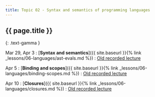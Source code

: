 ```yaml
---
title: Topic 02 - Syntax and semantics of programming languages
---
```


## {{ page.title }}
{: .text-gamma }

Mar 29, Apr 3
: [**Syntax and semantics**]({{ site.baseurl }}{% link _lessons/06-languages/ast-evals.md %})
  : [Old recorded lecture](https://www.youtube.com/playlist?list=PLeIbBi3CwMZzxem8S2aFUUqD5zkaWXYLB)

Apr 5
: [**Binding and scopes**]({{ site.baseurl }}{% link _lessons/06-languages/binding-scopes.md %})
  : [Old recorded lecture](https://www.youtube.com/playlist?list=PLeIbBi3CwMZx-ypmoxWNxo_OqegclNVAO)

Apr 10
: [**Closures**]({{ site.baseurl }}{% link _lessons/06-languages/closures.md %})
  : [Old recorded lecture](https://www.youtube.com/playlist?list=PLeIbBi3CwMZwsNyF3Pt9n-sc6U_m_7Qia)
